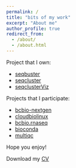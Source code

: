 ```yaml
---
permalink: /
title: "bits of my work"
excerpt: "About me"
author_profile: true
redirect_from: 
  - /about/
  - /about.html
---
```


Project that I own:

* [seqbuster](https://github.com/lpantano/seqbuster)
* [seqcluster](https://github.com/lpantano/seqcluster)
* [seqclusterViz](https://github.com/lpantano/seqclusterViz)

Projects that I participate:

* [bcbio-nextgen](http://github.com/chapmanb/bcbio-nextgen)
* [cloudbiolinux](http://github.com/chapmanb/cloudbiolinux)
* [bcbio.rnaseq](https://github.com/roryk/bcbio.rnaseq)
* [bioconda](https://github.com/bioconda/bioconda-recipes)
* [multiqc](https://github.com/ewels/MultiQC)


Hope you enjoy!

Download my [CV](../files/cv.pdf)